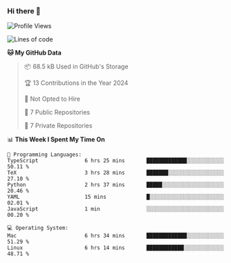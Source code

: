 ### Hi there 👋

<!--
**huayuan4396/huayuan4396** is a ✨ _special_ ✨ repository because its `README.md` (this file) appears on your GitHub profile.

Here are some ideas to get you started:

- 🔭 I’m currently working on ...
- 🌱 I’m currently learning ...
- 👯 I’m looking to collaborate on ...
- 🤔 I’m looking for help with ...
- 💬 Ask me about ...
- 📫 How to reach me: ...
- 😄 Pronouns: ...
- ⚡ Fun fact: ...
-->

<!--START_SECTION:waka-->
![Profile Views](http://img.shields.io/badge/Profile%20Views-0-blue)

![Lines of code](https://img.shields.io/badge/From%20Hello%20World%20I%27ve%20Written-252.2%20thousand%20lines%20of%20code-blue)

**🐱 My GitHub Data** 

> 📦 68.5 kB Used in GitHub's Storage 
 > 
> 🏆 13 Contributions in the Year 2024
 > 
> 🚫 Not Opted to Hire
 > 
> 📜 7 Public Repositories 
 > 
> 🔑 7 Private Repositories 
 > 
📊 **This Week I Spent My Time On** 

```text
💬 Programming Languages: 
TypeScript               6 hrs 25 mins       █████████████░░░░░░░░░░░░   50.11 % 
TeX                      3 hrs 28 mins       ███████░░░░░░░░░░░░░░░░░░   27.10 % 
Python                   2 hrs 37 mins       █████░░░░░░░░░░░░░░░░░░░░   20.46 % 
YAML                     15 mins             █░░░░░░░░░░░░░░░░░░░░░░░░   02.01 % 
JavaScript               1 min               ░░░░░░░░░░░░░░░░░░░░░░░░░   00.20 % 

💻 Operating System: 
Mac                      6 hrs 34 mins       █████████████░░░░░░░░░░░░   51.29 % 
Linux                    6 hrs 14 mins       ████████████░░░░░░░░░░░░░   48.71 % 
```


<!--END_SECTION:waka-->

